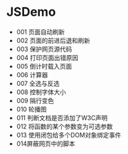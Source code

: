 # JSDemo
+ 001 页面自动刷新
+ 002 页面的前进后退和刷新
+ 003 保护网页源代码
+ 004 打印页面出错原因
+ 005 倒计时载入页面
+ 006 计算器
+ 007 全选与反选
+ 008 控制字体大小
+ 009 隔行变色
+ 010 轮播图
+ 011 判断文档是否添加了W3C声明
+ 012 将函数的某个参数变为可选参数
+ 013 使用闭包给多个DOM对象绑定事件
+ 014屏蔽网页中的脚本
